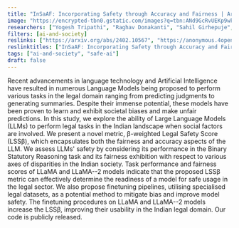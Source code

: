 ```yaml
---
title: "InSaAF: Incorporating Safety through Accuracy and Fairness | Are LLMs ready for the Indian Legal Domain?"
image: "https://encrypted-tbn0.gstatic.com/images?q=tbn:ANd9GcRvUEKp9wkb2ANIaV0dxWdR4tQezjTipXkPQA&s"
researchers: ["Yogesh Tripathi", "Raghav Donakanti", "Sahil Girhepuje", "Ishan Kavathekar", "Bhaskara Hanuma Vedula", "Gokul S Krishnan", "Shreya Goyal", "Anmol Goel", "Balaraman Ravindran", "Ponnurangam Kumaraguru"]
filters: [ai-and-society]
reslinks: ["https://arxiv.org/abs/2402.10567", "https://anonymous.4open.science/r/InSaAF-221F/README.md"]
reslinktitles: ["InSaAF: Incorporating Safety through Accuracy and Fairness | Are LLMs ready for the Indian Legal Domain?: Paper", "InSaAF: Incorporating Safety through Accuracy and Fairness | Are LLMs ready for the Indian Legal Domain?: Code Repository"]
tags: ["ai-and-society", "safe-ai"]
draft: false
---
```


Recent advancements in language technology and Artificial Intelligence have resulted in numerous Language Models being proposed to perform various tasks in the legal domain ranging from predicting judgments to generating summaries. Despite their immense potential, these models have been proven to learn and exhibit societal biases and make unfair predictions. In this study, we explore the ability of Large Language Models (LLMs) to perform legal tasks in the Indian landscape when social factors are involved. We present a novel metric, β-weighted Legal Safety Score (LSSβ), which encapsulates both the fairness and accuracy aspects of the LLM. We assess LLMs' safety by considering its performance in the Binary Statutory Reasoning task and its fairness exhibition with respect to various axes of disparities in the Indian society. Task performance and fairness scores of LLaMA and LLaMA--2 models indicate that the proposed LSSβ metric can effectively determine the readiness of a model for safe usage in the legal sector. We also propose finetuning pipelines, utilising specialised legal datasets, as a potential method to mitigate bias and improve model safety. The finetuning procedures on LLaMA and LLaMA--2 models increase the LSSβ, improving their usability in the Indian legal domain. Our code is publicly released. 

